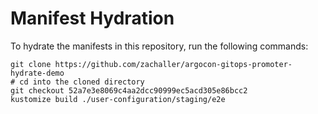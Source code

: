 # Manifest Hydration

To hydrate the manifests in this repository, run the following commands:

```shell
git clone https://github.com/zachaller/argocon-gitops-promoter-hydrate-demo
# cd into the cloned directory
git checkout 52a7e3e8069c4aa2dcc90999ec5acd305e86bcc2
kustomize build ./user-configuration/staging/e2e
```

